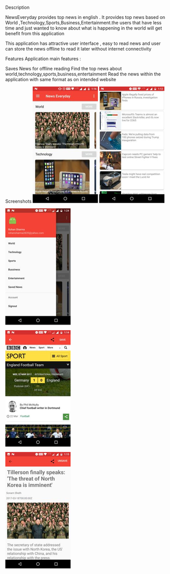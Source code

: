 Description 

NewsEveryday provides top news in english .
It provides top news based on World ,Technology,Sports,Business,Entertainment.the users that have less time and just wanted to know about what is happening in the world will get benefit from this application

This application has attractive user interface , easy to read news and user can store the news offline to read it later without internet connectivity 

Features
Application main features :

Saves News for  offline reading 
Find the top news about world,technology,sports,business,entertainment
Read the news within the application with same format as on intended website 



Screenshots
![Alt ](https://github.com/rohan35/capstone/blob/master/screenshot_1.jpg )
![Alt text](https://github.com/rohan35/capstone/blob/master/screenshot_2.jpg )

![Alt text](https://github.com/rohan35/capstone/blob/master/screenshot_3.jpg )

![Alt text](https://github.com/rohan35/capstone/blob/master/screenshot_4.jpg )

![Alt text](https://github.com/rohan35/capstone/blob/master/screenshot_5.jpg )





